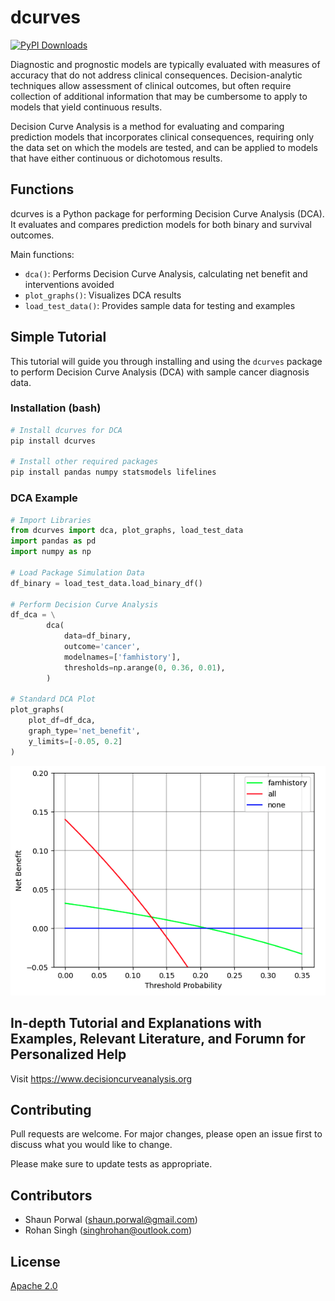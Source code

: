 # dcurves
[![PyPI Downloads](https://static.pepy.tech/badge/dcurves)](https://pepy.tech/projects/dcurves)

Diagnostic and prognostic models are typically evaluated with measures of accuracy that do not address clinical consequences. Decision-analytic techniques allow assessment of clinical outcomes, but often require collection of additional information that may be cumbersome to apply to models that yield continuous results. 

Decision Curve Analysis is a method for evaluating and comparing prediction models that incorporates clinical consequences, requiring only the data set on which the models are tested, and can be applied to models that have either continuous or dichotomous results. 

## Functions

dcurves is a Python package for performing Decision Curve Analysis (DCA). It evaluates and compares prediction models for both binary and survival outcomes.

Main functions:
- `dca()`: Performs Decision Curve Analysis, calculating net benefit and interventions avoided
- `plot_graphs()`: Visualizes DCA results
- `load_test_data()`: Provides sample data for testing and examples

## Simple Tutorial

This tutorial will guide you through installing and using the `dcurves` package to perform Decision Curve Analysis (DCA) with sample cancer diagnosis data.

### Installation (bash)

```bash
# Install dcurves for DCA
pip install dcurves

# Install other required packages
pip install pandas numpy statsmodels lifelines
```

### DCA Example

```python
# Import Libraries
from dcurves import dca, plot_graphs, load_test_data
import pandas as pd
import numpy as np

# Load Package Simulation Data
df_binary = load_test_data.load_binary_df()

# Perform Decision Curve Analysis
df_dca = \
        dca(
            data=df_binary,
            outcome='cancer',
            modelnames=['famhistory'],
            thresholds=np.arange(0, 0.36, 0.01),
        )

# Standard DCA Plot
plot_graphs(
    plot_df=df_dca,
    graph_type='net_benefit',
    y_limits=[-0.05, 0.2]
)

```

![DCA Plot](./images/simple_binary_dca.png)

## In-depth Tutorial and Explanations with Examples, Relevant Literature, and Forumn for Personalized Help

Visit https://www.decisioncurveanalysis.org 

## Contributing

Pull requests are welcome. For major changes, please open an issue first to discuss what you would like to change.

Please make sure to update tests as appropriate.

## Contributors

- Shaun Porwal (shaun.porwal@gmail.com)
- Rohan Singh (singhrohan@outlook.com)

## License

[Apache 2.0](https://choosealicense.com/licenses/apache-2.0/)
